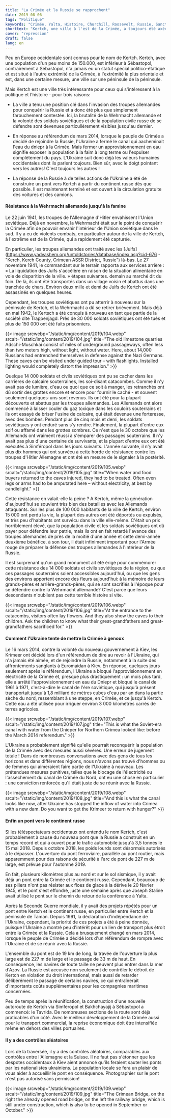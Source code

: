 ```yaml
---
title: "La Crimée et la Russie se rapprochent"
date: 2019-08-06
tags: "Politique"
keywords: "Crimée, Yalta, Histoire, Churchill, Roosevelt, Russie, Sanctions, OTAN, Uranium Munition, Kosovo, Serbie, Sébastopol, Balaclava, Kertch, Juifs, Eau"
shorttext: "Kertch, une ville à l'est de la Crimée, a toujours été axée sur la Russie. Un nouveau pont offre d'autres possibilités."
cover: "repression"
draft: false
lang: en
---
```


Peu en Europe occidentale sont connus pour le nom de Kertch. Kertch, avec une population d'un peu moins de 150.000, est inférieur à Sébastopol, contrairement à Sébastopol, n'a jamais eu un statut spécial politico-étatique et est situé à l'autre extrémité de la Crimée, à l'extrémité la plus orientale et est, dans une certaine mesure, une ville sur une péninsule de la péninsule.

Mais Kertch est une ville très intéressante pour ceux qui s'intéressent à la politique et l'histoire - pour trois raisons:

  - La ville a tenu une position clé dans l'invasion des troupes allemandes pour conquérir la Russie et a donc été plus que simplement farouchement contestée. Ici, la brutalité de la Wehrmacht allemande et la volonté des soldats soviétiques et de la population civile russe de se défendre sont devenues particulièrement visibles jusqu'au dernier.

  - En réponse au référendum de mars 2014, lorsque le peuple de Crimée a décidé de rejoindre la Russie, l'Ukraine a fermé le canal qui aacheminait l'eau du dniepr à la Crimée. Mais fermer un approvisionnement en eau signifie exposer la population à la faim à long terme ou l'expulser complètement du pays. L'Ukraine suit donc déjà les valeurs humaines occidentales dont ils parlent toujours. Bien sûr, avec le doigt pointant vers les autres! C'est toujours les autres !

  - La réponse de la Russie à de telles actions de l'Ukraine a été de construire un pont vers Kertch à partir du continent russe dès que possible. Il est maintenant terminé et est ouvert à la circulation gratuite des voitures et des camions.

#### Résistance à la Wehrmacht allemande jusqu'à la famine

Le 22 juin 1941, les troupes de l'Allemagne d'Hitler envahissent l'Union soviétique. Déjà en novembre, la Wehrmacht était sur le point de conquérir la Crimée afin de pouvoir envahir l'intérieur de l'Union soviétique dans le sud. Il y a eu de violents combats, en particulier autour de la ville de Kertch, à l'extrême est de la Crimée, qui a rapidement été capturée.

En particulier, les troupes allemandes ont traité avec les [Juifs](https://www.yadvashem.org/untoldstories/database/index.asp?cid-676 -"Kerch, Kerch County, Crimean ASSR District, Russie") là-bas. Le 27 novembre 1941, le commandant sur le terrain rapporta aux services arrière : « La liquidation des Juifs s'accélère en raison de la situation alimentaire en voie de disparition de la ville. » étapes suivantes. demain au marché dit du foin. De là, ils ont été transportés dans un village voisin et abattus dans une tranchée de chars. Environ deux mille et demi de Juifs de Kertch ont été assassinés en quelques heures.

Cependant, les troupes soviétiques ont pu atterrir à nouveau sur la péninsule de Kertch, et la Wehrmacht a dû se retirer brièvement. Mais déjà en mai 1942, le Kertsch a été conquis à nouveau en tant que partie de la société dite Trappenjagd. Près de 30 000 soldats soviétiques ont été tués et plus de 150 000 ont été faits prisonniers.

{{< image srcwebp="/static/img/content/2019/104.webp" srcalt="/static/img/content/2019/104.jpg" title="The old limestone quarries Adschi-Muschkai consist of miles of underground passageways, often less than two meters high, without light, without water. Here, about 14,000 Russians had entrenched themselves in defense against the Nazi Germans. These caves can be visited under guided tour – with flashlights. Installed lighting would completely distort the impression." >}}

Quelque 14 000 soldats et civils soviétiques ont pu se cacher dans les carrières de calcaire souterraines, les soi-disant catacombes. Comme il n'y avait pas de lumière, d'eau ou quoi que ce soit à manger, les retranchés ont dû sortir des grottes encore et encore pour fournir le caché - et souvent seulement quelques-uns sont revenus. Ils ont été pour la plupart découverts et abattus par les troupes allemandes. Les Allemands ont alors commencé à laisser couler du gaz toxique dans les couloirs souterrains et ils ont essayé de briser l'usine de calcaire, qui était devenue une forteresse, avec des bombes. Pendant plus de cinq mois et demi, les soldats soviétiques y ont enduré sans s'y rendre. Finalement, la plupart d'entre eux soif ou affamé dans les grottes sombres. Ce n'est que le 30 octobre que les Allemands ont vraiment réussi à s'emparer des passages souterrains. Il n'y avait pas plus d'une centaine de survivants, et la plupart d'entre eux ont été exécutés à Simféropol dans les jours suivants. L'année suivante, il n'y avait plus dix hommes qui ont survécu à cette horde de résistance contre les troupes d'Hitler Allemagne et ont été en mesure de le signaler à la postérité.

{{< image srcwebp="/static/img/content/2019/105.webp" srcalt="/static/img/content/2019/105.jpg" title="When water and food buyers returned to the caves injured, they had to be treated. Often even legs or arms had to be amputated here – without electricity, at best by candlelight." >}}

Cette résistance en valait-elle la peine ? A Kertch, même la génération d'aujourd'hui se souvient très bien des batailles avec les Allemands attaquants. Sur les plus de 100 000 habitants de la ville de Kertch, environ 15 000 ont perdu la vie, la plupart des autres ont été déportés ou expulsés, et très peu d'habitants ont survécu dans la ville elle-même. C'était un prix horriblement élevé, que la population civile et les soldats soviétiques ont dû payer pour défendre leur patrie, mais ils ont en fait retardé l'avance des troupes allemandes de près de la moitié d'une année et cette demi-année deuxième bénéfice. à son tour, il était infiniment important pour l'Armée rouge de préparer la défense des troupes allemandes à l'intérieur de la Russie.

Il est surprenant qu'un grand monument ait été érigé pour commémorer cette résistance des 14 000 soldats et civils soviétiques de la région, ou que ces passages souterrains soient accessibles aujourd'hui, ou que les gens des environs apportent encore des fleurs aujourd'hui: à la mémoire de leurs grands-pères et arrière-grands-pères, qui se sont sacrifiés à l'époque pour se défendre contre la Wehrmacht allemande? C'est parce que leurs descendants n'oublient pas cette terrible histoire si vite.

{{< image srcwebp="/static/img/content/2019/106.webp" srcalt="/static/img/content/2019/106.jpg" title="At the entrance to the catacombs, visitors often lay flowers. And they also show the caves to their children. Ask the children to know what their great-grandfathers and great-grandfathers sacrificed for." >}}

#### Comment l'Ukraine tente de mettre la Crimée à genoux

Le 16 mars 2014, contre la volonté du nouveau gouvernement à Kiev, les Krimeer ont décidé lors d'un référendum de dire au revoir à l'Ukraine, qui n'a jamais été aimée, et de rejoindre la Russie, notamment à la suite des affrontements sanglants à Euromaidan à Kiev. En réponse, quelques jours seulement après le référendum, l'Ukraine a bloqué l'approvisionnement en électricité de la Crimée et, presque plus drastiquement : un mois plus tard, elle a arrêté l'approvisionnement en eau du Dniepr et bloqué le canal de 1961 à 1971, c'est-à-dire le canal de l'ère soviétique, qui jusqu'à présent transportait jusqu'à 1,8 milliard de mètres cubes d'eau par an dans la partie sèche du nord, ressemblant à une steppe, en Crimée, et ce jusqu'à Kertch. Cette eau a été utilisée pour irriguer environ 3 000 kilomètres carrés de terres agricoles.

{{< image srcwebp="/static/img/content/2019/107.webp" srcalt="/static/img/content/2019/107.jpg" title="This is what the Soviet-era canal with water from the Dnieper for Northern Crimea looked like: before the March 2014 referendum." >}}

L'Ukraine a probablement signifié qu'elle pourrait reconquérir la population de la Crimée avec des mesures aussi sévères. Une erreur de jugement totale ! Dans de nombreuses conversations avec des gens de tous les horizons et dans différentes régions, nous n'avons pas trouvé d'hommes ou de femmes qui aimeraient faire partie de l'Ukraine à nouveau. Les prétendues mesures punitives, telles que le blocage de l'électricité ou l'assèchement du canal de Crimée du Nord, ont eu une chose en particulier : une conviction renforcée qu'il était juste de se réunir avec la Russie.

{{< image srcwebp="/static/img/content/2019/108.webp" srcalt="/static/img/content/2019/108.jpg" title="And this is what the canal looks like now, after Ukraine has stopped the inflow of water into Crimea with a new dam. Do you want to get the Krimeer to return with hunger?" >}}

#### Enfin un pont vers le continent russe

Si les téléspectateurs occidentaux ont entendu le nom Kertch, c'est probablement à cause du nouveau pont que la Russie a construit en un temps record et qui a ouvert pour le trafic automobile jusqu'à 3,5 tonnes le 15 mai 2018. Depuis octobre 2018, les poids lourds sont désormais autorisés à le dépasser. L'ouverture du pont ferroviaire, parallèle au pont routier, mais apparemment pour des raisons de sécurité à l'arc de pont de 227 m de large, est prévue pour l'automne 2019.

En fait, plusieurs kilomètres plus au nord et sur le sol sismique, il y avait déjà un pont entre la Crimée et le continent russe. Cependant, beaucoup de ses piliers n'ont pas résister aux floes de glace à la dérive le 20 février 1945, et le pont s'est effondré, juste une semaine après que Joseph Staline avait utilisé le pont sur le chemin du retour de la conférence à Yalta.

Après la Seconde Guerre mondiale, il y avait des projets répétés pour un pont entre Kertch et le continent russe, en particulier entre Kertch et la péninsule de Taman. Depuis 1991, la déclaration d'indépendance de l'Ukraine, cependant, la priorité de ces projets a été à peine donnée, puisque l'Ukraine a montré peu d'intérêt pour un lien de transport plus étroit entre la Crimée et la Russie. Cela a brusquement changé en mars 2014, lorsque le peuple de Crimée a décidé lors d'un référendum de rompre avec l'Ukraine et de se réunir avec la Russie.

L'ensemble du pont est de 19 km de long, la travée de l'ouverture la plus large est de 227 m de large et le passage de 33 m de haut. En conséquence, les navires de toute taille ne peuvent plus entrer dans la mer d'Azov. La Russie est accusée non seulement de contrôler le détroit de Kertch en violation du droit international, mais aussi de retarder délibérément le passage de certains navires, ce qui entraînerait d'importants coûts supplémentaires pour les compagnies maritimes concernées.

Peu de temps après la réunification, la construction d'une nouvelle autoroute de Kertch via Simferopol et Bakhchayajij à Sébastopol a commencé: le Tavrida. De nombreuses sections de la route sont déjà praticables d'un côté. Avec le meilleur développement de la Crimée aussi pour le transport commercial, la reprise économique doit être intensifiée même en dehors des villes portuaires.

#### Il y a des contrôles aléatoires

Lors de la traversée, il y a des contrôles aléatoires, comparables aux contrôles entre l'Allemagne et la Suisse. Il ne faut pas s'étonner que les despotes occidentaux à Kiev aient annoncé qu'ils feraient sauter les ponts par les nationalistes ukrainiens. La population locale se fera un plaisir de vous aider à accueillir le pont en conséquence. Photographier sur le pont n'est pas autorisé sans permission!

{{< image srcwebp="/static/img/content/2019/109.webp" srcalt="/static/img/content/2019/109.jpg" title="The Crimean Bridge, on the right the already opened road bridge, on the left the railway bridge, which is still under construction, which is also to be opened in September or October." >}}
